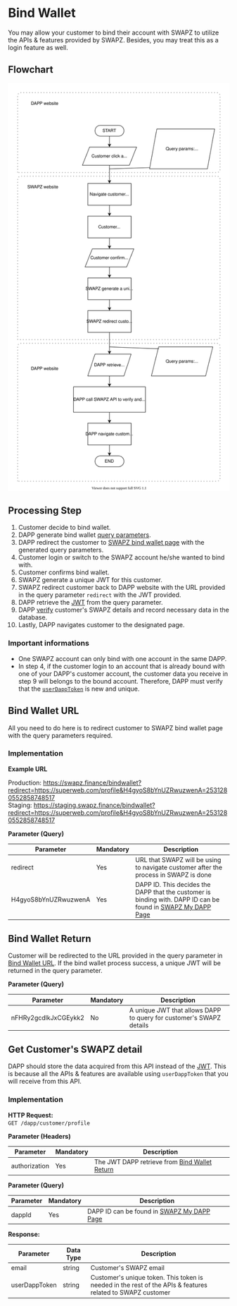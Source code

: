 # Bind Wallet

You may allow your customer to bind their account with SWAPZ to utilize the APIs & features provided by SWAPZ. Besides, you may treat this as a login feature as well.

## Flowchart
<img src="./assets/bindWalletFlowchart.svg" alt="bind wallet flow chart">

## Processing Step
1. Customer decide to bind wallet.
2. DAPP generate bind wallet [query parameters](#implementation).
3. DAPP redirect the customer to [SWAPZ bind wallet page](#implementation) with the generated query parameters.
4. Customer login or switch to the SWAPZ account he/she wanted to bind with.
5. Customer confirms bind wallet.
6. SWAPZ generate a unique JWT for this customer.
7. SWAPZ redirect customer back to DAPP website with the URL provided in the query parameter `redirect` with the JWT provided.
8. DAPP retrieve the [JWT](#bind-wallet-return) from the query parameter.
9. DAPP [verify](#get-customers-swapz-detail) customer's SWAPZ details and record necessary data in the database.
10. Lastly, DAPP navigates customer to the designated page.


### Important informations
- One SWAPZ account can only bind with one account in the same DAPP.
- In step 4, if the customer login to an account that is already bound with one of your DAPP's customer account, the customer data you receive in step 9 will belongs to the bound account. Therefore, DAPP must verify that the [`userDappToken`](#get-customers-swapz-detail) is new and unique.


## Bind Wallet URL
All you need to do here is to redirect customer to SWAPZ bind wallet page with the query parameters required.

### Implementation

**Example URL**

Production: https://swapz.finance/bindwallet?redirect=https://superweb.com/profile&H4gyoS8bYnUZRwuzwenA=2531280552858748517 <br/>
Staging: https://staging.swapz.finance/bindwallet?redirect=https://superweb.com/profile&H4gyoS8bYnUZRwuzwenA=2531280552858748517

**Parameter (Query)**

|Parameter|Mandatory|Description|
|--- |--- |--- |
|redirect|Yes|URL that SWAPZ will be using to navigate customer after the process in SWAPZ is done|
|H4gyoS8bYnUZRwuzwenA|Yes|DAPP ID. This decides the DAPP that the customer is binding with. DAPP ID can be found in [SWAPZ My DAPP Page](https://swapz.finance/app/mydapp)|

## Bind Wallet Return
Customer will be redirected to the URL provided in the query parameter in [Bind Wallet URL](#implementation). If the bind wallet process success, a unique JWT will be returned in the query parameter.

**Parameter (Query)**

|Parameter|Mandatory|Description|
|--- |---|--- |
|nFHRy2gcdlkJxCGEykk2|No|A unique JWT that allows DAPP to query for customer's SWAPZ details|


## Get Customer's SWAPZ detail
DAPP should store the data acquired from this API instead of the [JWT](#bind-wallet-return). This is because all the APIs & features are available using `userDappToken` that you will receive from this API.

### Implementation

**HTTP Request:**  
`GET /dapp/customer/profile`


**Parameter (Headers)**

|Parameter|Mandatory|Description|
|--- |---|--- |
|authorization|Yes|The JWT DAPP retrieve from [Bind Wallet Return](#bind-wallet-return)|

**Parameter (Query)**

|Parameter|Mandatory|Description|
|--- |---|--- |
|dappId|Yes|DAPP ID can be found in [SWAPZ My DAPP Page](https://swapz.finance/app/mydapp)|

**Response:**  

|Parameter|Data Type|Description|
|--- |---|--- |
|email|string|Customer's SWAPZ email|
|userDappToken|string|Customer's unique token. This token is needed in the rest of the APIs & features related to SWAPZ customer|
